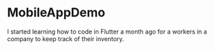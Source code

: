 # MobileAppDemo
I started learning how to code in Flutter a month ago for a workers in a company to keep track of their inventory. 
